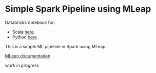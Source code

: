 # Simple Spark Pipeline using MLeap

Databricks notebook for: 
 - Scala [here](https://databricks-prod-cloudfront.cloud.databricks.com/public/4027ec902e239c93eaaa8714f173bcfc/6855974891821237/1673584615423232/4202706382719472/latest.html).
 - Python [here](https://databricks-prod-cloudfront.cloud.databricks.com/public/4027ec902e239c93eaaa8714f173bcfc/6855974891821237/1673584615423252/4202706382719472/latest.html)
 
 This is a simple ML pipeline in Spark using MLeap

[MLeap documentation](http://mleap-docs.combust.ml/)
 
 
 _work in progress_
